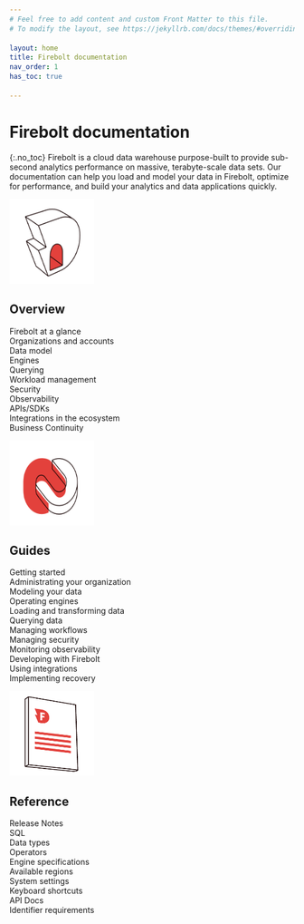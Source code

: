 ```yaml
---
# Feel free to add content and custom Front Matter to this file.
# To modify the layout, see https://jekyllrb.com/docs/themes/#overriding-theme-defaults

layout: home
title: Firebolt documentation
nav_order: 1
has_toc: true

---
```

# Firebolt documentation
{:.no_toc}
Firebolt is a cloud data warehouse purpose-built to provide sub-second analytics performance on massive, terabyte-scale data sets. Our documentation can help you load and model your data in Firebolt, optimize for performance, and build your analytics and data applications quickly.



<div class="row">
  <div class="column">
    <img src="assets/images/docs_getting_started_illustration.png" alt="Overview" width="150" height="150">
    <h2>Overview</h2>
    <p>Firebolt at a glance
    <br>Organizations and accounts
    <br>Data model
    <br>Engines
    <br>Querying
    <br>Workload management
    <br>Security
    <br>Observability
    <br>APIs/SDKs
    <br>Integrations in the ecosystem
    <br>Business Continuity</p>
  </div>
  <div class="column">
    <img src="assets/images/docs_shedule_call_illustration.png" alt="Guides" width="150" height="150">
    <h2>Guides</h2>
    <p>Getting started
    <br>Administrating your organization
    <br>Modeling your data
    <br>Operating engines
    <br>Loading and transforming data
    <br>Querying data
    <br>Managing workflows
    <br>Managing security
    <br>Monitoring observability
    <br>Developing with Firebolt
    <br>Using integrations
    <br>Implementing recovery</p>
  </div>
  <div class="column">
    <img src="assets/images/docs_whitepaper_illustration.png" alt="Reference" width="150" height="150">
    <h2>Reference</h2>
    <p>Release Notes
    <br>SQL
    <br>Data types
    <br>Operators
    <br>Engine specifications
    <br>Available regions
    <br>System settings
    <br>Keyboard shortcuts
    <br>API Docs
    <br>Identifier requirements</p>
  </div>
</div>